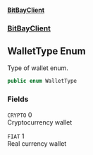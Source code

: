 #### [BitBayClient](./index.md 'index')
### [BitBayClient](./BitBayClient.md 'BitBayClient')
## WalletType Enum
Type of wallet enum.  
```csharp
public enum WalletType
```
### Fields
<a name='BitBayClient-WalletType-CRYPTO'></a>
`CRYPTO` 0  
Cryptocurrency wallet  
  
<a name='BitBayClient-WalletType-FIAT'></a>
`FIAT` 1  
Real currency wallet  
  
